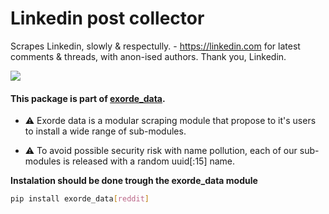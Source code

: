 # Linkedin post collector
Scrapes Linkedin, slowly & respectully. - https://linkedin.com
for latest comments & threads, with anon-ised authors.
Thank you, Linkedin.

<img src="https://img.shields.io/badge/exorde-data-blue?style=for-the-badge" />

#### This package is part of [exorde_data]().

- :warning: Exorde data is a modular scraping module that propose to it's users to install a wide range of sub-modules.

- ⚠️  To avoid possible security risk with name pollution, each of our sub-modules is released with a random uuid[:15] name.

**Instalation should be done trough the exorde_data module**
```bash
pip install exorde_data[reddit]
```
